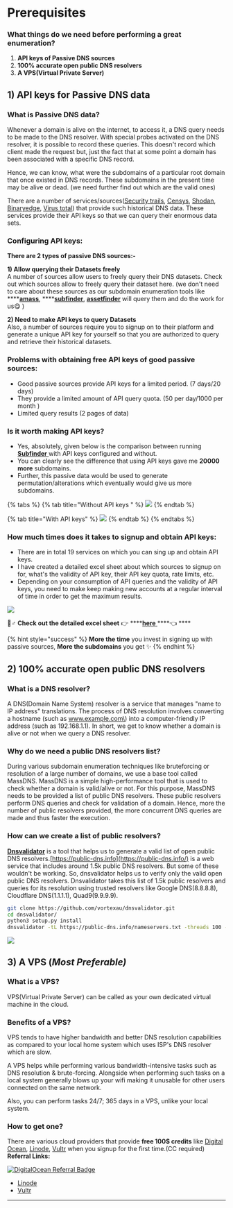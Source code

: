 # Prerequisites

### What things do we need before performing a great enumeration?

1. **API keys of Passive DNS sources**
2. **100% accurate open public DNS resolvers**
3. **A VPS\(Virtual Private Server\)**



## 1\) API keys for Passive DNS data

### What is Passive DNS data?

Whenever a domain is alive on the internet, to access it, a DNS query needs to be made to the DNS resolver. With special probes activated on the DNS resolver, it is possible to record these queries. This doesn't record which client made the request but, just the fact that at some point a domain has been associated with a specific DNS record.

Hence, we can know, what were the subdomains of a particular root domain that once existed in DNS records. These subdomains in the present time may be alive or dead. \(we need further find out which are the valid ones\)

There are a number of services/sources\([Security trails](https://securitytrails.com/), [Censys](https://censys.io/), [Shodan](https://www.shodan.io/), [Binaryedge](https://www.binaryedge.io/), [Virus total](https://www.virustotal.com/gui/)\) that provide such historical DNS data. These services provide their API keys so that we can query their enormous data sets. 

### Configuring API keys:

**There are 2 types of passive DNS sources:-**

**1\) Allow querying their Datasets freely**  
A number of sources allow users to freely query their DNS datasets. Check out which sources allow to freely query their dataset here. \(we don't need to care about these sources as our subdomain enumeration tools like ****[**amass**](https://github.com/OWASP/Amass), ****[**subfinder**](https://github.com/projectdiscovery/subfinder), [**assetfinder**](https://github.com/tomnomnom/assetfinder) will query them and do the work for us😋 \)

**2\) Need to make API keys to query Datasets**  
Also, a number of sources require you to signup on to their platform and generate a unique API key for yourself so that you are authorized to query and retrieve their historical datasets.

### Problems with obtaining free API keys of good passive sources:

* Good passive sources provide API keys for a limited period. \(7 days/20 days\)
* They provide a limited amount of API query quota. \(50 per day/1000 per month \)
* Limited query results \(2 pages of data\)

### Is it worth making API keys?

* Yes, absolutely, given below is the comparison between running [**Subfinder** ](https://github.com/projectdiscovery/subfinder)with API keys configured and without.
* You can clearly see the difference that using API keys gave me **20000 more** subdomains.
* Further, this passive data would be used to generate permutation/alterations which eventually would give us more subdomains.

{% tabs %}
{% tab title="Without API keys " %}
![](../.gitbook/assets/subfinderwithout.png)
{% endtab %}

{% tab title="With API keys" %}
![](../.gitbook/assets/subfinderconfig.png)
{% endtab %}
{% endtabs %}

### How much times does it takes to signup and obtain API keys:

* There are in total 19 services on which you can sing up and obtain API keys.
* I have created a detailed excel sheet about which sources to signup on for, what's the validity of API key, their API key quota, rate limits, etc.
* Depending on your consumption of API queries and the validity of API keys, you need to make keep making new accounts at a regular interval of time in order to get the maximum results.

![](../.gitbook/assets/excelsheet.png)

💁♂ **Check out the detailed excel sheet** 👉 ****[**here** ](https://docs.google.com/spreadsheets/d/1w75gcdytSRtZqGHMo852x2ffl8CC4FhxmHzR0gvII-Y/edit?usp=sharing)\*\*\*\*👈 ****

{% hint style="success" %}
**More the time** you invest in signing up with passive sources, **More the subdomains** you get ✨
{% endhint %}

## 2\) 100% accurate open public DNS resolvers

### What is a DNS resolver?

A DNS\(Domain Name System\) resolver is a service that manages "name to IP address" translations. The process of DNS resolution involves converting a hostname \(such as www.example.com\) into a computer-friendly IP address \(such as 192.168.1.1\). In short, we get to know whether a domain is alive or not when we query a DNS resolver.

### Why do we need a public DNS resolvers list?

During various subdomain enumeration techniques like bruteforcing or resolution of a large number of domains, we use a base tool called MassDNS. MassDNS is a simple high-performance tool that is used to check whether a domain is valid/alive or not. For this purpose, MassDNS needs to be provided a list of public DNS resolvers. These public resolvers perform DNS queries and check for validation of a domain. Hence, more the number of public resolvers provided, the more concurrent DNS queries are made and thus faster the execution.  


### How can we create a list of public resolvers?

[**Dnsvalidator**](https://github.com/vortexau/dnsvalidator) is a tool that helps us to generate a valid list of open public DNS resolvers.[https://public-dns.info](https://public-dns.info/) is a web service that includes around 1.5k public DNS resolvers. But some of these wouldn't be working. So, dnsvalidator helps us to verify only the valid open public DNS resolvers. Dnsvalidator takes this list of 1.5k public resolvers and queries for its resolution using trusted resolvers like Google DNS\(8.8.8.8\), Cloudflare DNS\(1.1.1.1\), Quad9\(9.9.9.9\).

```bash
git clone https://github.com/vortexau/dnsvalidator.git
cd dnsvalidator/
python3 setup.py install
dnsvalidator -tL https://public-dns.info/nameservers.txt -threads 100 -o resolvers.txt
```

![](../.gitbook/assets/dnsvalidator1.png)

## 3\) A VPS \(_Most Preferable\)_

### What is a VPS?

VPS\(Virtual Private Server\) can be called as your own dedicated virtual machine in the cloud. 

### Benefits of a VPS?

VPS tends to have higher bandwidth and better DNS resolution capabilities as compared to your local home system which uses ISP's DNS resolver which are slow.

A VPS helps while performing various bandwidth-intensive tasks such as DNS resolution & brute-forcing. Alongside when performing such tasks on a local system generally blows up your wifi making it unusable for other users connected on the same network.

Also, you can perform tasks 24/7; 365 days in a VPS, unlike your local system.

### How to get one?

There are various cloud providers that provide **free 100$ credits** like [Digital Ocean](https://www.digitalocean.com/), [Linode](https://www.linode.com/), [Vultr](https://www.vultr.com/) when you signup for the first time.\(CC required\)  
**Referral Links:**

[![DigitalOcean Referral Badge](https://web-platforms.sfo2.digitaloceanspaces.com/WWW/Badge%203.svg)](https://www.digitalocean.com/?refcode=9961f826b4d3&utm_campaign=Referral_Invite&utm_medium=Referral_Program&utm_source=badge)

* [Linode](https://www.linode.com/?r=3e95d563ede9af9901189e9476917c9338b7108f)
* [Vultr](https://www.vultr.com/promo/try100)

  
****






